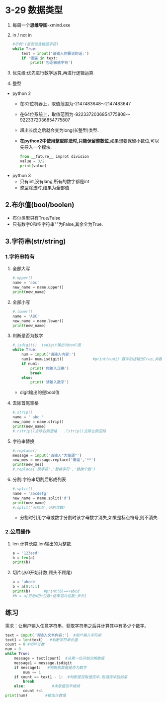 # 3-29 数据类型

1. 每周一个**思维导图**-xmind.exe

2. in / not in

   ```python
   #示例:(是否包含敏感字符)
   while True:
       text = input('请输入你要说的话:')
       if '傻逼'in text:
           print('包涵敏感字符')
   ```

3. 优先级:优先进行数学运算,再进行逻辑运算.

4. 整型

+ python 2
  - 在32位机器上，取值范围为-2147483648～2147483647

  - 在64位系统上，取值范围为-9223372036854775808～9223372036854775807

  - 超出长度之后就会变为long(长整型)类型.

  - **在python2中使用整型除法时,只能保留整数位**,如果想要保留小数位,可以先导入一个模块.

    ```python
    from __future__ improt division
    value = 3/2
    print(value)
    ```

- python 3
  - 只有int,没有lang,所有的数字都是int
  - 整型除法时,结果为全部值.

## 2.布尔值(bool/boolen)

- 布尔类型只有True/False
- 只有数字0和空字符串""为False,其余全为True.

## 3.字符串(str/string)

### 1.字符串特有

1. 全部大写  

   ```python
   #.upper()
   name = 'abc'
   new_name = name.upper()
   print(new_name)  
   ```

2. 全部小写

   ```python
   #.lower()
   name = 'ABC'
   new_name = name.lower()
   print(new_name)
   ```

3. 判断是否为数字

   ```python
   #.isdigit()  isdigit输出为bool值
   while True:
       num = input('请输入内容:')      
       num1= num.isdigit()             #print(num1) 数字的话输出True,非数字输出FALSE            
       if num1:
           print('你输入正确')
           break
       else:
           print('请输入数字')
   ```

   - digit输出的是bool值

4. 去除首尾空格

   ```python
   #.strip()
   name = ' abc '
   new_name = name.strip()
   print(new_name)
   #.rstrip()去除右侧空格   .lstrip()去除左侧空格
   ```

5. 字符串替换

   ```python
   #.replace()
   message = input('请输入"大傻逼"')
   new_mes = message.replace('傻逼','**')
   print(new_mes)
   #.replace('原字符','替换字符','替换个数')
   ```

6. 分割:字符串切割后形成列表

   ```python
   #.split()
   name = 'abcdefg'
   new_name = name.split('d')
   print(new_name)
   #.split('分割点',分割次数)
   ```

   - 分割时引用字母或数字分割时该字母数字消失,如果是标点符号,则不消失.

### 2.公用操作

1. len 计算长度,len输出的为整数.

   ```python
   a = '123asd'
   b = len(a)
   print(b)
   ```

2. 切片(从0开始计数,顾头不顾尾)

   ```python
   a = 'abcde'
   b = a[0:4:1]
   print(b)      #print(b)==>abcd
   #b = a[开始切片位数:结束切片位数:步长]
   ```

## 练习

需求：让用户输入任意字符串，获取字符串之后并计算其中有多少个数字。

```python
text = input('请输入文本内容:')  #用户输入字符串
text1 = len(text)   #判断字符串长度
count = 0 #切片计数
num = 0
while True:
    message = text[count]  #从第一位开始分解取值
    message1 = message.isdigit
    if message1:   #判断索取值是否为数字
        num += 1
    if count == text1 - 1:  #判断是否取值完毕,取值完毕后结束
    	break
    else:            #未取值完毕继续
     	count +=1
print(num)        #输出计数值
```

